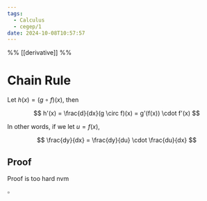 ```yaml
---
tags:
  - Calculus
  - cegep/1
date: 2024-10-08T10:57:57
---
```


%% [[derivative]] %%

# Chain Rule

Let $h(x) = (g \circ f)(x)$, then

$$
h'(x) = \frac{d}{dx}(g \circ f)(x) = g'(f(x)) \cdot f'(x)
$$

In other words, if we let $u = f(x)$,

$$
\frac{dy}{dx} = \frac{dy}{du} \cdot \frac{du}{dx}
$$

## Proof

Proof is too hard nvm

$\square$
